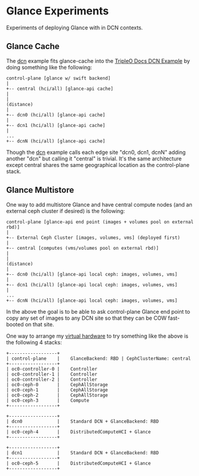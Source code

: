 # Glance Experiments

Experiments of deploying Glance with in DCN contexts.

## Glance Cache

The [dcn](../dcn) example fits glance-cache into the [TripleO Docs DCN Example](https://docs.openstack.org/project-deploy-guide/tripleo-docs/latest/features/distributed_compute_node.html#example-dcn-deployment-with-pre-provisioned-nodes-shared-networks-and-multiple-stacks) by doing something like the following:

```
control-plane [glance w/ swift backend]
|
+-- central (hci/all) [glance-api cache]
|
|
(distance)
|
+-- dcn0 (hci/all) [glance-api cache]
|
+-- dcn1 (hci/all) [glance-api cache]
|
...
+-- dcnN (hci/all) [glance-api cache]
```

Though the [dcn](../dcn) example calls each edge site "dcn0, dcn1,
dcnN" adding another "dcn" but calling it "central" is trivial. It's
the same architecture except central shares the same geographical
location as the control-plane stack.

## Glance Multistore

One way to add multistore Glance and have central compute nodes (and
an external ceph cluster if desired) is the following:

```
control-plane [glance-api end point (images + volumes pool on external rbd)]
|
+-- External Ceph Cluster [images, volumes, vms] (deployed first)
|
+-- central [computes (vms/volumes pool on external rbd)]
|
|
(distance)
|
+-- dcn0 (hci/all) [glance-api local ceph: images, volumes, vms]
|
+-- dcn1 (hci/all) [glance-api local ceph: images, volumes, vms]
|
...
+-- dcnN (hci/all) [glance-api local ceph: images, volumes, vms]
```

In the above the goal is to be able to ask control-plane Glance end
point to copy any set of images to any DCN site so that they can be
COW fast-booted on that site. 

One way to arrange my [virtual hardware](../tripleo-lab/overrides.yml#L12)
to try something like the above is the following 4 stacks:

```
+------------------+
| control-plane    |    GlanceBackend: RBD | CephClusterName: central
+------------------+
| oc0-controller-0 |    Controller
| oc0-controller-1 |    Controller
| oc0-controller-2 |    Controller
| oc0-ceph-0       |    CephAllStorage
| oc0-ceph-1       |    CephAllStorage
| oc0-ceph-2       |    CephAllStorage
| oc0-ceph-3       |    Compute
+------------------+

+------------------+
| dcn0             |    Standard DCN + GlanceBackend: RBD
+------------------+
| oc0-ceph-4       |    DistributedComputeHCI + Glance
+------------------+

+------------------+
| dcn1             |    Standard DCN + GlanceBackend: RBD
+------------------+
| oc0-ceph-5       |    DistributedComputeHCI + Glance
+------------------+
```
